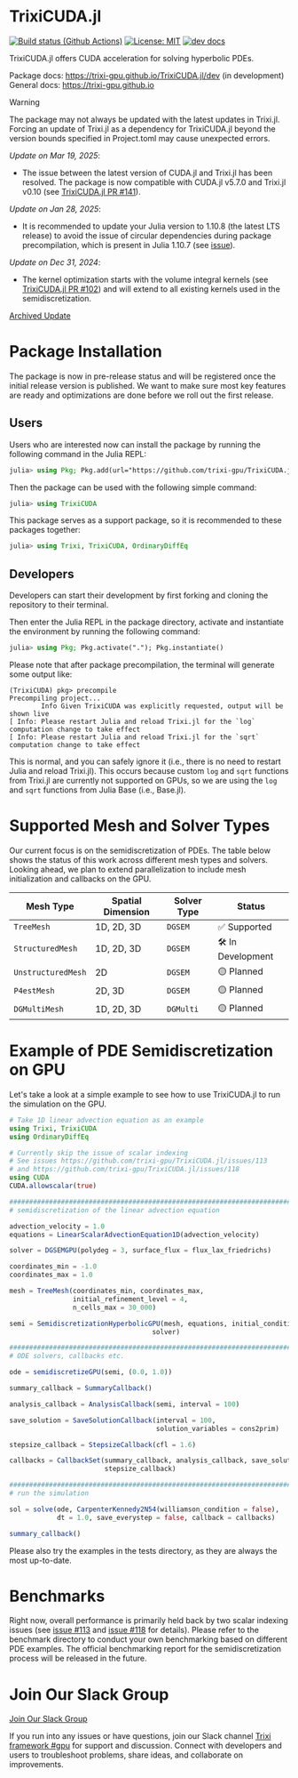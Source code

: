 # TrixiCUDA.jl

[![Build status (Github Actions)](https://github.com/trixi-gpu/TrixiCUDA.jl/workflows/CI/badge.svg)](https://github.com/trixi-gpu/TrixiCUDA.jl/actions)
[![License: MIT](https://img.shields.io/badge/License-MIT-blue.svg)](https://opensource.org/licenses/MIT)
[![dev docs](https://img.shields.io/badge/docs-dev-orange.svg)](https://trixi-gpu.github.io/TrixiCUDA.jl/dev)

TrixiCUDA.jl offers CUDA acceleration for solving hyperbolic PDEs.

Package docs: https://trixi-gpu.github.io/TrixiCUDA.jl/dev (in development) \
General docs: https://trixi-gpu.github.io

> [!WARNING]
> The package may not always be updated with the latest updates in Trixi.jl. Forcing an update of Trixi.jl as a dependency for TrixiCUDA.jl beyond the version bounds specified in Project.toml may cause unexpected errors.

*Update on Mar 19, 2025*:
- The issue between the latest version of CUDA.jl and Trixi.jl has been resolved. The package is now compatible with CUDA.jl v5.7.0 and Trixi.jl v0.10 (see [TrixiCUDA.jl PR #141](https://github.com/trixi-gpu/TrixiCUDA.jl/pull/141)).

*Update on Jan 28, 2025*:
- It is recommended to update your Julia version to 1.10.8 (the latest LTS release) to avoid the issue of circular dependencies during package precompilation, which is present in Julia 1.10.7 (see [issue](https://discourse.julialang.org/t/circular-dependency-warning/123388)).

*Update on Dec 31, 2024*:
- The kernel optimization starts with the volume integral kernels (see [TrixiCUDA.jl PR #102](https://github.com/trixi-gpu/TrixiCUDA.jl/pull/102)) and will extend to all existing kernels used in the semidiscretization.

[Archived Update](https://trixi-gpu.github.io/update/)


# Package Installation
The package is now in pre-release status and will be registered once the initial release version is published. We want to make sure most key features are ready and optimizations are done before we roll out the first release.

## Users
Users who are interested now can install the package by running the following command in the Julia REPL: 
```julia
julia> using Pkg; Pkg.add(url="https://github.com/trixi-gpu/TrixiCUDA.jl.git")
```
Then the package can be used with the following simple command:
```julia
julia> using TrixiCUDA
```
This package serves as a support package, so it is recommended to these packages together:
```julia
julia> using Trixi, TrixiCUDA, OrdinaryDiffEq
```

## Developers
Developers can start their development by first forking and cloning the repository to their terminal. 

Then enter the Julia REPL in the package directory, activate and instantiate the environment by running the following command:
```julia
julia> using Pkg; Pkg.activate("."); Pkg.instantiate()
```
Please note that after package precompilation, the terminal will generate some output like:
```
(TrixiCUDA) pkg> precompile
Precompiling project...
        Info Given TrixiCUDA was explicitly requested, output will be shown live
[ Info: Please restart Julia and reload Trixi.jl for the `log` computation change to take effect
[ Info: Please restart Julia and reload Trixi.jl for the `sqrt` computation change to take effect
```
This is normal, and you can safely ignore it (i.e., there is no need to restart Julia and reload Trixi.jl). This occurs because custom `log` and `sqrt` functions from Trixi.jl are currently not supported on GPUs, so we are using the `log` and `sqrt` functions from Julia Base (i.e., Base.jl).

# Supported Mesh and Solver Types
Our current focus is on the semidiscretization of PDEs. The table below shows the status of this work across different mesh types and solvers. Looking ahead, we plan to extend parallelization to include mesh initialization and callbacks on the GPU. 

| Mesh Type          | Spatial Dimension | Solver Type | Status         |
|--------------------|-------------------|-------------|----------------|
| `TreeMesh`         | 1D, 2D, 3D        | `DGSEM`     | ✅ Supported    |
| `StructuredMesh`   | 1D, 2D, 3D        | `DGSEM`     | 🛠️ In Development|
| `UnstructuredMesh` | 2D                | `DGSEM`     | 🟡 Planned      |
| `P4estMesh`        | 2D, 3D            | `DGSEM`     | 🟡 Planned      |
| `DGMultiMesh`      | 1D, 2D, 3D        | `DGMulti`   | 🟡 Planned      |


# Example of PDE Semidiscretization on GPU

Let's take a look at a simple example to see how to use TrixiCUDA.jl to run the simulation on the GPU.

```julia
# Take 1D linear advection equation as an example
using Trixi, TrixiCUDA
using OrdinaryDiffEq

# Currently skip the issue of scalar indexing
# See issues https://github.com/trixi-gpu/TrixiCUDA.jl/issues/113
# and https://github.com/trixi-gpu/TrixiCUDA.jl/issues/118
using CUDA
CUDA.allowscalar(true)

###############################################################################
# semidiscretization of the linear advection equation

advection_velocity = 1.0
equations = LinearScalarAdvectionEquation1D(advection_velocity)

solver = DGSEMGPU(polydeg = 3, surface_flux = flux_lax_friedrichs)

coordinates_min = -1.0
coordinates_max = 1.0 

mesh = TreeMesh(coordinates_min, coordinates_max,
                initial_refinement_level = 4,
                n_cells_max = 30_000)

semi = SemidiscretizationHyperbolicGPU(mesh, equations, initial_condition_convergence_test,
                                    solver)

###############################################################################
# ODE solvers, callbacks etc.

ode = semidiscretizeGPU(semi, (0.0, 1.0))

summary_callback = SummaryCallback()

analysis_callback = AnalysisCallback(semi, interval = 100)

save_solution = SaveSolutionCallback(interval = 100,
                                     solution_variables = cons2prim)

stepsize_callback = StepsizeCallback(cfl = 1.6)

callbacks = CallbackSet(summary_callback, analysis_callback, save_solution,
                        stepsize_callback)

###############################################################################
# run the simulation

sol = solve(ode, CarpenterKennedy2N54(williamson_condition = false),
            dt = 1.0, save_everystep = false, callback = callbacks)

summary_callback()
```
Please also try the examples in the tests directory, as they are always the most up-to-date.


# Benchmarks

Right now, overall performance is primarily held back by two scalar indexing issues (see [issue #113](https://github.com/trixi-gpu/TrixiCUDA.jl/issues/113) and [issue #118](https://github.com/trixi-gpu/TrixiCUDA.jl/issues/118) for details). Please refer to the benchmark directory to conduct your own benchmarking based on different PDE examples. The official benchmarking report for the semidiscretization process will be released in the future.


# Join Our Slack Group

[Join Our Slack Group](https://trixi-framework.slack.com/archives/C056B6F4V47)

If you run into any issues or have questions, join our Slack channel [Trixi framework #gpu](https://trixi-framework.slack.com/archives/C056B6F4V47) for support and discussion. Connect with developers and users to troubleshoot problems, share ideas, and collaborate on improvements.
